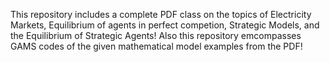 This repository includes a complete PDF class on the topics of Electricity Markets, Equilibrium of agents in perfect competion, Strategic Models, and the Equilibrium of Strategic Agents!
Also this repository emcompasses GAMS codes of the given mathematical model examples from the PDF!
